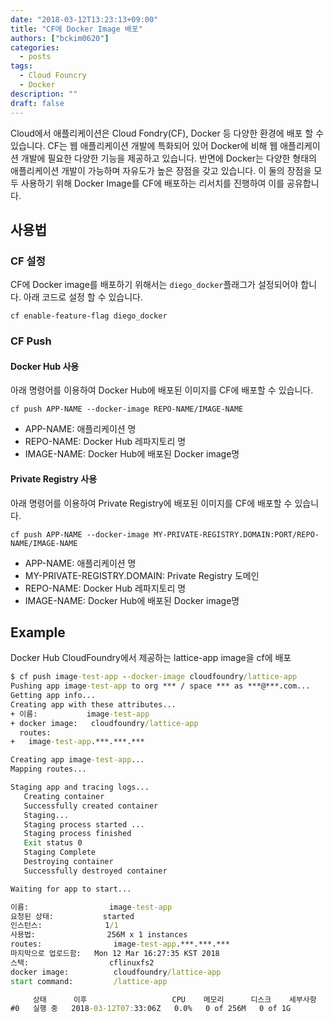 ```yaml
---
date: "2018-03-12T13:23:13+09:00"
title: "CF에 Docker Image 배포"
authors: ["bckim0620"]
categories:
  - posts
tags:
  - Cloud Founcry
  - Docker
description: ""
draft: false
---
```


Cloud에서 애플리케이션은 Cloud Fondry(CF), Docker 등 다양한 환경에 배포 할 수 있습니다. CF는 웹 애플리케이션 개발에 특화되어 있어 Docker에 비해 웹 애플리케이션 개발에 필요한 다양한 기능을 제공하고 있습니다. 반면에 Docker는 다양한 형태의 애플리케이션 개발이 가능하며 자유도가 높은 장점을 갖고 있습니다. 이 둘의 장점을 모두 사용하기 위해 Docker Image를 CF에 배포하는 리서치를 진행하여 이를 공유합니다.

## 사용법 

### CF 설정
CF에 Docker image를 배포하기 위해서는 `diego_docker`플래그가 설정되어야 합니다. 아래 코드로 설정 할 수 있습니다.
```
cf enable-feature-flag diego_docker
```

### CF Push

#### Docker Hub 사용
아래 명령어를 이용하여 Docker Hub에 배포된 이미지를 CF에 배포할 수 있습니다.

```
cf push APP-NAME --docker-image REPO-NAME/IMAGE-NAME
```

- APP-NAME: 애플리케이션 명
- REPO-NAME: Docker Hub 레파지토리 명
- IMAGE-NAME: Docker Hub에 배포된 Docker image명

#### Private Registry 사용
아래 명령어를 이용하여 Private Registry에 배포된 이미지를 CF에 배포할 수 있습니다.

```
cf push APP-NAME --docker-image MY-PRIVATE-REGISTRY.DOMAIN:PORT/REPO-NAME/IMAGE-NAME
```

- APP-NAME: 애플리케이션 명
- MY-PRIVATE-REGISTRY.DOMAIN: Private Registry 도메인
- REPO-NAME: Docker Hub 레파지토리 명
- IMAGE-NAME: Docker Hub에 배포된 Docker image명

## Example
Docker Hub CloudFoundry에서 제공하는 lattice-app image을 cf에 배포

```cmd
$ cf push image-test-app --docker-image cloudfoundry/lattice-app
Pushing app image-test-app to org *** / space *** as ***@***.com...
Getting app info...
Creating app with these attributes...
+ 이름:           image-test-app
+ docker image:   cloudfoundry/lattice-app
  routes:
+   image-test-app.***.***.***

Creating app image-test-app...
Mapping routes...

Staging app and tracing logs...
   Creating container
   Successfully created container
   Staging...
   Staging process started ...
   Staging process finished
   Exit status 0
   Staging Complete
   Destroying container
   Successfully destroyed container

Waiting for app to start...

이름:                  image-test-app
요청된 상태:           started
인스턴스:              1/1
사용법:                256M x 1 instances
routes:                image-test-app.***.***.***
마지막으로 업로드함:   Mon 12 Mar 16:27:35 KST 2018
스택:                  cflinuxfs2
docker image:          cloudfoundry/lattice-app
start command:         /lattice-app 

     상태      이후                   CPU    메모리      디스크    세부사항
#0   실행 중   2018-03-12T07:33:06Z   0.0%   0 of 256M   0 of 1G   
```